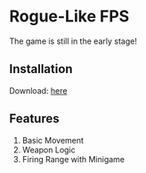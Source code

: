 # Rogue-Like FPS
The game is still in the early stage!

<!-- INSTALLATION -->
## Installation
Download: [here](https://github.com/MarufSourav/roguelikeproject/releases/tag/v.0.0.1)

<!-- FEATURES -->
## Features
1. Basic Movement
2. Weapon Logic
3. Firing Range with Minigame
